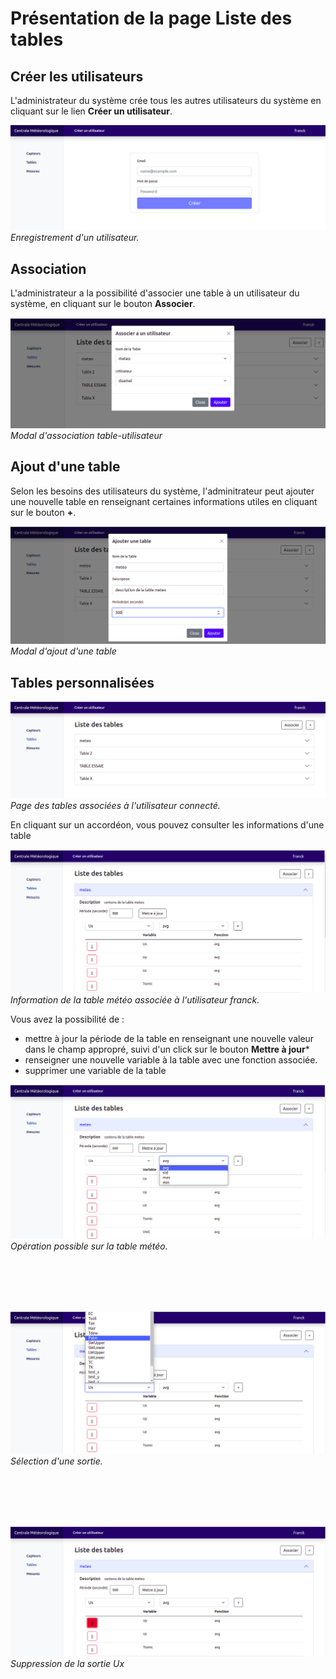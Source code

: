 #  Présentation de la page **Liste des tables**


## Créer les utilisateurs

L'administrateur du système crée tous les autres utilisateurs du système en cliquant sur le lien **Créer un utilisateur**.

![user register](img/table/table8.png) </br>
*Enregistrement d'un utilisateur.*



## Association

L'administrateur a la possibilité d'associer une table à un utilisateur du système, en cliquant sur le bouton **Associer**.


![Association](img/table/table6.png) </br>
*Modal d'association table-utilisateur*

## Ajout d'une table

Selon les besoins des utilisateurs du système, l'adminitrateur peut ajouter une nouvelle table en renseignant certaines informations utiles en cliquant sur le bouton **+**.


![Ajout](img/table/table7.png) </br>
*Modal d'ajout d'une table*


## Tables personnalisées

![Authentification](img/table/table1.png) </br>
*Page des tables associées à l'utilisateur connecté.*


En cliquant sur un accordéon, vous pouvez consulter les informations d'une table

![Table météo](img/table/table2.png) </br>
*Information de la table météo associée à l'utilisateur franck.*


Vous avez la possibilité de : 

- mettre à jour la période de la table en renseignant une nouvelle valeur dans le champ appropré, suivi d'un click sur le bouton **Mettre à jour***
- renseigner une nouvelle variable à la table avec une fonction associée.
- supprimer une variable de la table

![Opération sur une table](img/table/table3.png) </br>
*Opération possible sur la table météo.*

</br>
</br>
</br>
</br>

![enregistrement d'une sortie dans la table](img/table/table4.png) </br>
*Sélection d'une sortie.*

</br>
</br>
</br>
</br>

![suppression de Ux](img/table/table5.png) </br>
*Suppression de la sortie Ux*
